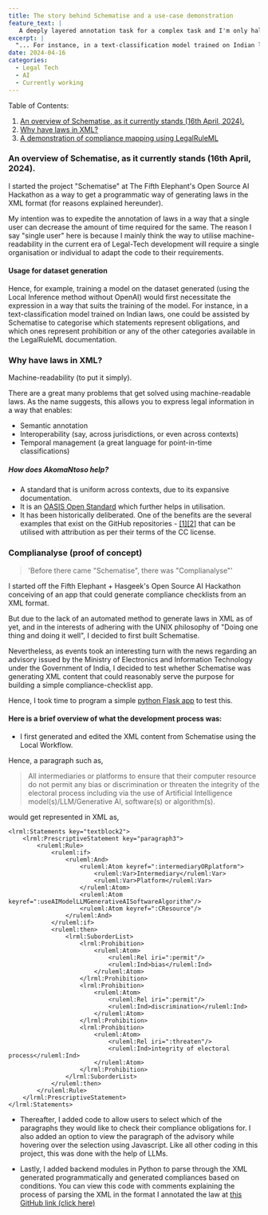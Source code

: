 ```yaml
---
title: The story behind Schematise and a use-case demonstration 
feature_text: |
   A deeply layered annotation task for a complex task and I'm only halfway done.
excerpt: |
  "... For instance, in a text-classification model trained on Indian laws, one could be assisted by Schematise to categorise which statements represent obligations..."
date: 2024-04-16
categories: 
  - Legal Tech
  - AI
  - Currently working
---
```

Table of Contents:
<ol>
<li> <a href = "#Section1"> An overview of Schematise, as it currently stands (16th April, 2024). </a> </li>
<li> <a href = "#Section2"> Why have laws in XML? </a> </li>
<li> <a href = "#UseCase"> A demonstration of compliance mapping using LegalRuleML </a> </li>
</ol>


<section id = "Section1">
<h3> An overview of Schematise, as it currently stands (16th April, 2024). </h3>
</section>

I started the project "Schematise" at The Fifth Elephant's Open Source AI Hackathon as a way to get a programmatic way of generating 
laws in the XML format (for reasons explained hereunder). 

My intention was to expedite the annotation of laws in a way that a single user can decrease the amount of time required for the same. 
The reason I say "single user" here is because I mainly think the way to utilise machine-readability in the current era of Legal-Tech development
will require a single organisation or individual to adapt the code to their requirements.

<h4> Usage for dataset generation </h4>

Hence, for example, training a model on the dataset generated (using the Local Inference method without OpenAI) would first 
necessitate the expression in a way that suits the training of the model. For instance, in a text-classification model trained on Indian laws,
one could be assisted by Schematise to categorise which statements represent obligations, and which ones represent prohibition or any of the other categories available in the LegalRuleML documentation.

<section id = "Section2">
<h3> Why have laws in XML? </h3>
</section>
Machine-readability (to put it simply).

There are a great many problems that get solved using machine-readable laws. As the name suggests, this allows you to
express legal information in a way that enables:

- Semantic annotation
- Interoperability (say, across jurisdictions, or even across contexts)
- Temporal management (a great language for point-in-time classifications)

<h5> How does AkomaNtoso help? </h5>

- A standard that is uniform across contexts, due to its expansive documentation. 
- It is an [OASIS Open Standard](https://www.oasis-open.org/2018/08/30/akoma-ntoso-version-1-0-becomes-an-oasis-standard/) which further helps in utilisation.
- It has been historically deliberated. One of the benefits are the several examples that exist on the GitHub repositories - [[1]](https://github.com/oasis-open/legaldocml-akomantoso)[[2]](https://github.com/oasis-open/legalruleml-repo) that can be utilised with attribution as per their terms of the CC license.

<section id = "UseCase">
<h3> Complianalyse (proof of concept) </h3>
</section>

>'Before there came "Schematise", there was "Complianalyse"'

I started off the Fifth Elephant + Hasgeek's Open Source AI Hackathon conceiving of an app that could generate compliance checklists from an XML format.

But due to the lack of an automated method to generate laws in XML as of yet, and in the interests of adhering with the UNIX philosophy of
"Doing one thing and doing it well", I decided to first built Schematise.

Nevertheless, as events took an interesting turn with the news regarding an advisory issued by the Ministry of Electronics and Information Technology under the Government of India,
I decided to test whether Schematise was generating XML content that could reasonably serve the purpose for building a simple compliance-checklist app.

Hence, I took time to program a simple [python Flask app](https://complianalyse-webapp-poc.onrender.com/) to test this.

<h4> Here is a brief overview of what the development process was: </h4>

- I first generated and edited the XML content from Schematise using the Local Workflow. 

Hence, a paragraph such as,

> All intermediaries or platforms to ensure that their computer resource do not permit any bias or discrimination or threaten the integrity of the electoral process including via the use of Artificial Intelligence model(s)/LLM/Generative AI, software(s) or algorithm(s).

would get represented in XML as,

```
<lrml:Statements key="textblock2">
    <lrml:PrescriptiveStatement key="paragraph3">
        <ruleml:Rule>
            <ruleml:if>
                <ruleml:And>
                    <ruleml:Atom keyref=":intermediaryORplatform">
                        <ruleml:Var>Intermediary</ruleml:Var>
                        <ruleml:Var>Platform</ruleml:Var>
                    </ruleml:Atom>
                    <ruleml:Atom keyref=":useAIModelLLMGenerativeAISoftwareAlgorithm"/>
                    <ruleml:Atom keyref=":CResource"/>
                </ruleml:And>
            </ruleml:if>
            <ruleml:then>
                <lrml:SuborderList>
                    <lrml:Prohibition>
                        <ruleml:Atom>
                            <ruleml:Rel iri=":permit"/>
                            <ruleml:Ind>bias</ruleml:Ind>
                        </ruleml:Atom>
                    </lrml:Prohibition>
                    <lrml:Prohibition>
                        <ruleml:Atom>
                            <ruleml:Rel iri=":permit"/>
                            <ruleml:Ind>discrimination</ruleml:Ind>
                        </ruleml:Atom>
                    </lrml:Prohibition>
                    <lrml:Prohibition>
                        <ruleml:Atom>
                            <ruleml:Rel iri=":threaten"/>
                            <ruleml:Ind>integrity of electoral process</ruleml:Ind>
                        </ruleml:Atom>
                    </lrml:Prohibition>
                </lrml:SuborderList>
            </ruleml:then>
        </ruleml:Rule>
    </lrml:PrescriptiveStatement>
</lrml:Statements>

```

- Thereafter, I added code to allow users to select which of the paragraphs they would like to check their compliance obligations for.
I also added an option to view the paragraph of the advisory while hovering over the selection using Javascript. Like all other coding in this project, 
this was done with the help of LLMs.

- Lastly, I added backend modules in Python to parse through the XML generated programmatically and generated compliances based on conditions. You can view this code with comments explaining the process of parsing the XML in the format I annotated the law at [this GitHub link (click here)](https://github.com/sankalpsrv/Schematise/tree/Complianalyse-webapp-POC)

